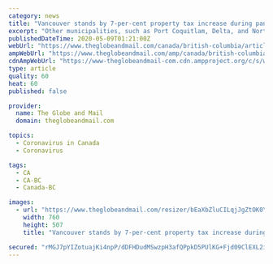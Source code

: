 ```yaml
---
category: news
title: "Vancouver stands by 7-per-cent property tax increase during pandemic"
excerpt: "Other municipalities, such as Port Coquitlam, Delta, and North Vancouver, have also scaled back or eliminated proposed tax increases"
publishedDateTime: 2020-05-09T01:21:00Z
webUrl: "https://www.theglobeandmail.com/canada/british-columbia/article-vancouver-stands-by-7-per-cent-property-tax-increase-during-pandemic/"
ampWebUrl: "https://www.theglobeandmail.com/amp/canada/british-columbia/article-vancouver-stands-by-7-per-cent-property-tax-increase-during-pandemic/"
cdnAmpWebUrl: "https://www-theglobeandmail-com.cdn.ampproject.org/c/s/www.theglobeandmail.com/amp/canada/british-columbia/article-vancouver-stands-by-7-per-cent-property-tax-increase-during-pandemic/"
type: article
quality: 60
heat: 60
published: false

provider:
  name: The Globe and Mail
  domain: theglobeandmail.com

topics:
  - Coronavirus in Canada
  - Coronavirus

tags:
  - CA
  - CA-BC
  - Canada-BC

images:
  - url: "https://www.theglobeandmail.com/resizer/bEaXbZluCILqjJgZtOK0YrrxYKc=/760x0/filters:quality(80)/cloudfront-us-east-1.images.arcpublishing.com/tgam/ZMZNPOKAZZHMDLNZS4GASDCXOA.jpg"
    width: 760
    height: 507
    title: "Vancouver stands by 7-per-cent property tax increase during pandemic"

secured: "rMGJ7pYIZotuajKi4npP/dDFHDudMSwzpH3afQPpkD5PUlKG+Fjd09ClEXL2iwgmeAJ9VIDVziD7vLGPFt/hzmb0/pYWF2cFpn16tX+ywLWVBBKHVkq/8i0gG6P/YeJL0HtyFU5Ngg5fz4MO0YKhdeHL2NQssFNpYtEHaGOC5e6htAQJikgWhqMUyv6Dl9SgILBTNS+89/X7VHndZTRixPNU0in5vj96SMjuSkzZi8f5mGt5K9ZlIQdt7oxYtrODyCyOLfe932gLGqy310SvoLHTEyVuOIdML2eHAR4OwrRf+k+GScB7XLMUr9T6I4q3;c8K0FP+6iWmu3LkWkhxBoA=="
---
```


